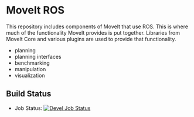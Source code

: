MoveIt ROS
================

This repository includes components of MoveIt that use ROS. This is where much of the functionality MoveIt provides is put together. Libraries from MoveIt Core and various plugins are used to provide that functionality.
- planning
- planning interfaces
- benchmarking
- manipulation
- visualization

## Build Status

 * Job Status: [![Devel Job Status](https://travis-ci.org/ros-planning/moveit_ros.svg?branch=jade-devel)](https://travis-ci.org/ros-planning/moveit_ros/builds)
